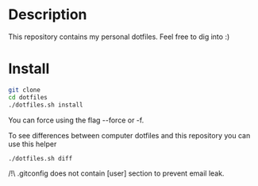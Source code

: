 # Description

This repository contains my personal dotfiles.
Feel free to dig into :)

# Install

```bash
git clone
cd dotfiles
./dotfiles.sh install
```

You can force using the flag --force or -f.

To see differences between computer dotfiles and this repository you can use this helper

```bash
./dotfiles.sh diff
```

/!\ .gitconfig does not contain [user] section to prevent email leak.
